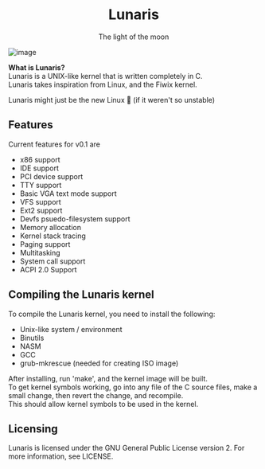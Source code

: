 <h1 align=center>Lunaris</h1>
<p align=center>The light of the moon</p>

![image](https://github.com/deyzi-the-youtuber/lunaris/tree/main/assets/luna.svg)

**What is Lunaris?**\
Lunaris is a UNIX-like kernel that is written completely in C.\
Lunaris takes inspiration from Linux, and the Fiwix kernel.

Lunaris might just be the new Linux 👀 (if it weren't so unstable)

## Features
Current features for v0.1 are
- x86 support
- IDE support
- PCI device support
- TTY support
- Basic VGA text mode support
- VFS support
- Ext2 support
- Devfs psuedo-filesystem support
- Memory allocation
- Kernel stack tracing
- Paging support
- Multitasking
- System call support
- ACPI 2.0 Support

## Compiling the Lunaris kernel
To compile the Lunaris kernel, you need to install the following:
- Unix-like system / environment
- Binutils
- NASM
- GCC
- grub-mkrescue (needed for creating ISO image)

After installing, run 'make', and the kernel image will be built.\
To get kernel symbols working, go into any file of the C source files, make a small change, then revert the change, and recompile. \
This should allow kernel symbols to be used in the kernel.

## Licensing
Lunaris is licensed under the GNU General Public License version 2. For more information, see LICENSE.